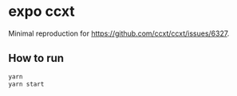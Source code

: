 # expo ccxt

Minimal reproduction for https://github.com/ccxt/ccxt/issues/6327.

## How to run

```sh
yarn
yarn start
```
